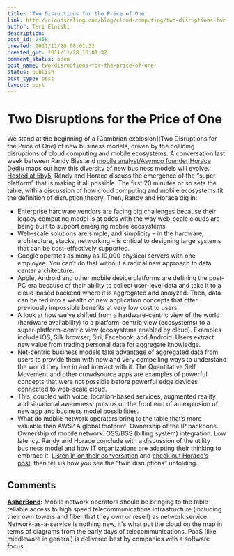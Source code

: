```yaml
---
title: 'Two Disruptions for the Price of One'
link: http://cloudscaling.com/blog/cloud-computing/two-disruptions-for-the-price-of-one/
author: Teri Elniski
description: 
post_id: 2458
created: 2011/11/28 08:01:32
created_gmt: 2011/11/28 16:01:32
comment_status: open
post_name: two-disruptions-for-the-price-of-one
status: publish
post_type: post
layout: post
---
```


# Two Disruptions for the Price of One

We stand at the beginning of a [Cambrian explosion](Two Disruptions for the Price of One) of new business models, driven by the colliding disruptions of cloud computing and mobile ecosystems. A conversation last week between Randy Bias and [mobile analyst/Asymco founder Horace Dediu](http://www.asymco.com/2011/11/24/5by5-the-critical-path-14-the-super-platform-ecosystem/) maps out how this diversity of new business models will evolve. [Hosted at 5by5](http://5by5.tv/criticalpath/14), Randy and Horace discuss the emergence of the “super platform” that is making it all possible. The first 20 minutes or so sets the table, with a discussion of how cloud computing and mobile ecosystems fit the definition of disruption theory. Then, Randy and Horace dig in: 

  * Enterprise hardware vendors are facing big challenges because their legacy computing model is at odds with the way web-scale clouds are being built to support emerging mobile ecosystems.
  * Web-scale solutions are simple, and simplicity – in the hardware, architecture, stacks, networking – is critical to designing large systems that can be cost-effectively supported.
  * Google operates as many as 10,000 physical servers with one employee. You can’t do that without a radical new approach to data center architecture.
  * Apple, Android and other mobile device platforms are defining the post-PC era because of their ability to collect user-level data and take it to a cloud-based backend where it is aggregated and analyzed. Then, data can be fed into a wealth of new application concepts that offer previously impossible benefits at very low cost to users.
  * A look at how we’ve shifted from a hardware-centric view of the world (hardware availability) to a platform-centric view (ecosystems) to a super-platform-centric view (ecosystems enabled by cloud). Examples include iOS, Silk browser, Siri, Facebook, and Android. Users extract new value from trading personal data for aggregate knowledge.
  * Net-centric business models take advantage of aggregated data from users to provide them with new and very compelling ways to understand the world they live in and interact with it. The Quantitative Self Movement and other crowdsource apps are examples of powerful concepts that were not possible before powerful edge devices connected to web-scale cloud.
  * This, coupled with voice, location-based services, augmented reality and situational awareness, puts us on the front end of an explosion of new app and business model possibilities.
  * What do mobile network operators bring to the table that’s more valuable than AWS? A global footprint. Ownership of the IP backbone. Ownership of mobile network. OSS/BSS (billing system) integration. Low latency.
Randy and Horace conclude with a discussion of the utility business model and how IT organizations are adapting their thinking to embrace it. [Listen in on their conversation](http://5by5.tv/criticalpath/14) and [check out Horace's post](http://www.asymco.com/2011/11/24/5by5-the-critical-path-14-the-super-platform-ecosystem/), then tell us how you see the “twin disruptions” unfolding.

## Comments

**[AsherBond](#3107 "2011-11-28 11:45:00"):** Mobile network operators should be bringing to the table reliable access to high speed telecommunications infrastructure (including their own towers and fiber that they own or resell) as network service. Network-as-a-service is nothing new, it's what put the cloud on the map in terms of diagrams from the early days of telecommunications. PaaS (like middleware in general) is delivered best by companies with a software focus.

